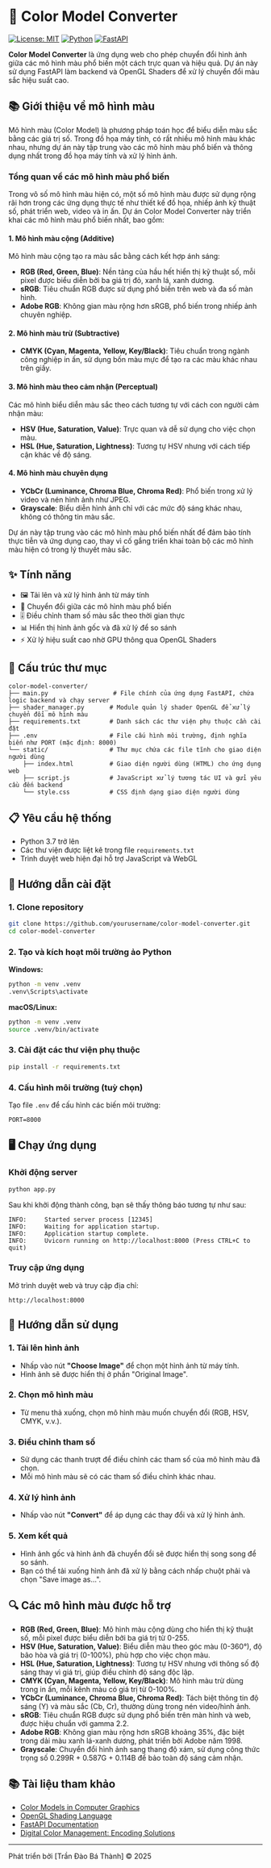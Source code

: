 # 🎨 Color Model Converter

[![License: MIT](https://img.shields.io/badge/License-MIT-yellow.svg)](https://opensource.org/licenses/MIT)
[![Python](https://img.shields.io/badge/Python-3.7+-blue.svg)](https://www.python.org/downloads/)
[![FastAPI](https://img.shields.io/badge/FastAPI-0.68.0+-green.svg)](https://fastapi.tiangolo.com/)

**Color Model Converter** là ứng dụng web cho phép chuyển đổi hình ảnh giữa các mô hình màu phổ biến một cách trực quan và hiệu quả. Dự án này sử dụng FastAPI làm backend và OpenGL Shaders để xử lý chuyển đổi màu sắc hiệu suất cao.

## 📚 Giới thiệu về mô hình màu

Mô hình màu (Color Model) là phương pháp toán học để biểu diễn màu sắc bằng các giá trị số. Trong đồ họa máy tính, có rất nhiều mô hình màu khác nhau, nhưng dự án này tập trung vào các mô hình màu phổ biến và thông dụng nhất trong đồ họa máy tính và xử lý hình ảnh.

### Tổng quan về các mô hình màu phổ biến

Trong vô số mô hình màu hiện có, một số mô hình màu được sử dụng rộng rãi hơn trong các ứng dụng thực tế như thiết kế đồ họa, nhiếp ảnh kỹ thuật số, phát triển web, video và in ấn. Dự án Color Model Converter này triển khai các mô hình màu phổ biến nhất, bao gồm:

#### 1. Mô hình màu cộng (Additive)

Mô hình màu cộng tạo ra màu sắc bằng cách kết hợp ánh sáng:

- **RGB (Red, Green, Blue)**: Nền tảng của hầu hết hiển thị kỹ thuật số, mỗi pixel được biểu diễn bởi ba giá trị đỏ, xanh lá, xanh dương.
- **sRGB**: Tiêu chuẩn RGB được sử dụng phổ biến trên web và đa số màn hình.
- **Adobe RGB**: Không gian màu rộng hơn sRGB, phổ biến trong nhiếp ảnh chuyên nghiệp.

#### 2. Mô hình màu trừ (Subtractive)

- **CMYK (Cyan, Magenta, Yellow, Key/Black)**: Tiêu chuẩn trong ngành công nghiệp in ấn, sử dụng bốn màu mực để tạo ra các màu khác nhau trên giấy.

#### 3. Mô hình màu theo cảm nhận (Perceptual)

Các mô hình biểu diễn màu sắc theo cách tương tự với cách con người cảm nhận màu:

- **HSV (Hue, Saturation, Value)**: Trực quan và dễ sử dụng cho việc chọn màu.
- **HSL (Hue, Saturation, Lightness)**: Tương tự HSV nhưng với cách tiếp cận khác về độ sáng.

#### 4. Mô hình màu chuyên dụng

- **YCbCr (Luminance, Chroma Blue, Chroma Red)**: Phổ biến trong xử lý video và nén hình ảnh như JPEG.
- **Grayscale**: Biểu diễn hình ảnh chỉ với các mức độ sáng khác nhau, không có thông tin màu sắc.

Dự án này tập trung vào các mô hình màu phổ biến nhất để đảm bảo tính thực tiễn và ứng dụng cao, thay vì cố gắng triển khai toàn bộ các mô hình màu hiện có trong lý thuyết màu sắc.

## ✨ Tính năng

- 🖼️ Tải lên và xử lý hình ảnh từ máy tính
- 🔄 Chuyển đổi giữa các mô hình màu phổ biến
- 🎚️ Điều chỉnh tham số màu sắc theo thời gian thực
- 📊 Hiển thị hình ảnh gốc và đã xử lý để so sánh
- ⚡ Xử lý hiệu suất cao nhờ GPU thông qua OpenGL Shaders

## 🔧 Cấu trúc thư mục

```
color-model-converter/
├── main.py                  # File chính của ứng dụng FastAPI, chứa logic backend và chạy server
├── shader_manager.py       # Module quản lý shader OpenGL để xử lý chuyển đổi mô hình màu
├── requirements.txt        # Danh sách các thư viện phụ thuộc cần cài đặt
├── .env                    # File cấu hình môi trường, định nghĩa biến như PORT (mặc định: 8000)
└── static/                 # Thư mục chứa các file tĩnh cho giao diện người dùng
    ├── index.html          # Giao diện người dùng (HTML) cho ứng dụng web
    ├── script.js           # JavaScript xử lý tương tác UI và gửi yêu cầu đến backend
    └── style.css           # CSS định dạng giao diện người dùng
```

## 📋 Yêu cầu hệ thống

- Python 3.7 trở lên
- Các thư viện được liệt kê trong file `requirements.txt`
- Trình duyệt web hiện đại hỗ trợ JavaScript và WebGL

## 🚀 Hướng dẫn cài đặt

### 1. Clone repository

```bash
git clone https://github.com/yourusername/color-model-converter.git
cd color-model-converter
```

### 2. Tạo và kích hoạt môi trường ảo Python

**Windows:**
```bash
python -m venv .venv
.venv\Scripts\activate
```

**macOS/Linux:**
```bash
python -m venv .venv
source .venv/bin/activate
```

### 3. Cài đặt các thư viện phụ thuộc

```bash
pip install -r requirements.txt
```

### 4. Cấu hình môi trường (tuỳ chọn)

Tạo file `.env` để cấu hình các biến môi trường:

```
PORT=8000
```

## 🖥️ Chạy ứng dụng

### Khởi động server

```bash
python app.py
```

Sau khi khởi động thành công, bạn sẽ thấy thông báo tương tự như sau:
```
INFO:     Started server process [12345]
INFO:     Waiting for application startup.
INFO:     Application startup complete.
INFO:     Uvicorn running on http://localhost:8000 (Press CTRL+C to quit)
```

### Truy cập ứng dụng

Mở trình duyệt web và truy cập địa chỉ:
```
http://localhost:8000
```

## 📝 Hướng dẫn sử dụng

### 1. Tải lên hình ảnh
- Nhấp vào nút **"Choose Image"** để chọn một hình ảnh từ máy tính.
- Hình ảnh sẽ được hiển thị ở phần "Original Image".

### 2. Chọn mô hình màu
- Từ menu thả xuống, chọn mô hình màu muốn chuyển đổi (RGB, HSV, CMYK, v.v.).

### 3. Điều chỉnh tham số
- Sử dụng các thanh trượt để điều chỉnh các tham số của mô hình màu đã chọn.
- Mỗi mô hình màu sẽ có các tham số điều chỉnh khác nhau.

### 4. Xử lý hình ảnh
- Nhấp vào nút **"Convert"** để áp dụng các thay đổi và xử lý hình ảnh.

### 5. Xem kết quả
- Hình ảnh gốc và hình ảnh đã chuyển đổi sẽ được hiển thị song song để so sánh.
- Bạn có thể tải xuống hình ảnh đã xử lý bằng cách nhấp chuột phải và chọn "Save image as...".

## 🔍 Các mô hình màu được hỗ trợ

- **RGB (Red, Green, Blue)**: Mô hình màu cộng dùng cho hiển thị kỹ thuật số, mỗi pixel được biểu diễn bởi ba giá trị từ 0-255.
- **HSV (Hue, Saturation, Value)**: Biểu diễn màu theo góc màu (0-360°), độ bão hòa và giá trị (0-100%), phù hợp cho việc chọn màu.
- **HSL (Hue, Saturation, Lightness)**: Tương tự HSV nhưng với thông số độ sáng thay vì giá trị, giúp điều chỉnh độ sáng độc lập.
- **CMYK (Cyan, Magenta, Yellow, Key/Black)**: Mô hình màu trừ dùng trong in ấn, mỗi kênh màu có giá trị từ 0-100%.
- **YCbCr (Luminance, Chroma Blue, Chroma Red)**: Tách biệt thông tin độ sáng (Y) và màu sắc (Cb, Cr), thường dùng trong nén video/hình ảnh.
- **sRGB**: Tiêu chuẩn RGB được sử dụng phổ biến trên màn hình và web, được hiệu chuẩn với gamma 2.2.
- **Adobe RGB**: Không gian màu rộng hơn sRGB khoảng 35%, đặc biệt trong dải màu xanh lá-xanh dương, phát triển bởi Adobe năm 1998.
- **Grayscale**: Chuyển đổi hình ảnh sang thang độ xám, sử dụng công thức trọng số 0.299R + 0.587G + 0.114B để bảo toàn độ sáng cảm nhận.

## 📚 Tài liệu tham khảo

- [Color Models in Computer Graphics](https://en.wikipedia.org/wiki/Color_model)
- [OpenGL Shading Language](https://www.khronos.org/opengl/wiki/OpenGL_Shading_Language)
- [FastAPI Documentation](https://fastapi.tiangolo.com/)
- [Digital Color Management: Encoding Solutions](https://www.wiley.com/en-us/Digital+Color+Management%3A+Encoding+Solutions%2C+2nd+Edition-p-9780470510490)

---

Phát triển bởi [Trần Đào Bá Thành] © 2025
